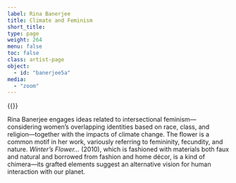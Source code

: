 ```yaml
---
label: Rina Banerjee
title: Climate and Feminism
short_title:
type: page
weight: 264
menu: false
toc: false
class: artist-page
object:
  - id: "banerjee5a"
media:
  - "zoom"
---
```

{{<q-figure id="banerjee5a">}}

Rina Banerjee engages ideas related to intersectional feminism—considering women’s overlapping identities based on race, class, and religion—together with the impacts of climate change. The flower is a common motif in her work, variously referring to femininity, fecundity, and nature. *Winter’s Flower...* (2010), which is fashioned with materials both faux and natural and borrowed from fashion and home décor, is a kind of chimera—its grafted elements suggest an alternative vision for human interaction with our planet.
